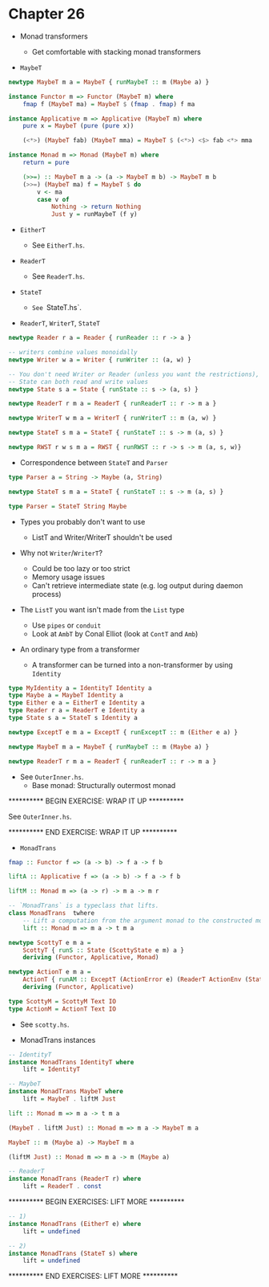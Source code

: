 # Chapter 26

- Monad transformers
    - Get comfortable with stacking monad transformers

- `MaybeT`

```haskell
newtype MaybeT m a = MaybeT { runMaybeT :: m (Maybe a) }

instance Functor m => Functor (MaybeT m) where
    fmap f (MaybeT ma) = MaybeT $ (fmap . fmap) f ma

instance Applicative m => Applicative (MaybeT m) where
    pure x = MaybeT (pure (pure x))

    (<*>) (MaybeT fab) (MaybeT mma) = MaybeT $ (<*>) <$> fab <*> mma

instance Monad m => Monad (MaybeT m) where
    return = pure

    (>>=) :: MaybeT m a -> (a -> MaybeT m b) -> MaybeT m b
    (>>=) (MaybeT ma) f = MaybeT $ do
        v <- ma
        case v of
            Nothing -> return Nothing
            Just y = runMaybeT (f y)
```

- `EitherT`
    - See `EitherT.hs`.

- `ReaderT`
    - See `ReaderT.hs`.

- `StateT`
    - `See `StateT.hs`.

- `ReaderT`, `WriterT`, `StateT`

```haskell
newtype Reader r a = Reader { runReader :: r -> a }

-- writers combine values monoidally
newtype Writer w a = Writer { runWriter :: (a, w) }

-- You don't need Writer or Reader (unless you want the restrictions), since
-- State can both read and write values
newtype State s a = State { runState :: s -> (a, s) }

newtype ReaderT r m a = ReaderT { runReaderT :: r -> m a }

newtype WriterT w m a = WriterT { runWriterT :: m (a, w) }

newtype StateT s m a = StateT { runStateT :: s -> m (a, s) }
```

```haskell
newtype RWST r w s m a = RWST { runRWST :: r -> s -> m (a, s, w)}
```

- Correspondence between `StateT` and `Parser`

```haskell
type Parser a = String -> Maybe (a, String)

newtype StateT s m a = StateT { runStateT :: s -> m (a, s) }

type Parser = StateT String Maybe
```

- Types you probably don't want to use
    - ListT and Writer/WriterT shouldn't be used

- Why not `Writer`/`WriterT`?
    - Could be too lazy or too strict
    - Memory usage issues
    - Can't retrieve intermediate state (e.g. log output during daemon process)

- The `ListT` you want isn't made from the `List` type
    - Use `pipes` or `conduit`
    - Look at `AmbT` by Conal Elliot (look at `ContT` and `Amb`)

- An ordinary type from a transformer
    - A transformer can be turned into a non-transformer by using `Identity`

```haskell
type MyIdentity a = IdentityT Identity a
type Maybe a = MaybeT Identity a
type Either e a = EitherT e Identity a
type Reader r a = ReaderT e Identity a
type State s a = StateT s Identity a
```

```haskell
newtype ExceptT e m a = ExceptT { runExceptT :: m (Either e a) }

newtype MaybeT m a = MaybeT { runMaybeT :: m (Maybe a) }

newtype ReaderT r m a = ReaderT { runReaderT :: r -> m a }
```

- See `OuterInner.hs`.
    - Base monad: Structurally outermost monad

********** BEGIN EXERCISE: WRAP IT UP **********

See `OuterInner.hs`.

********** END EXERCISE: WRAP IT UP **********

- `MonadTrans`

```haskell
fmap :: Functor f => (a -> b) -> f a -> f b

liftA :: Applicative f => (a -> b) -> f a -> f b

liftM :: Monad m => (a -> r) -> m a -> m r

-- `MonadTrans` is a typeclass that lifts.
class MonadTrans  twhere
    -- Lift a computation from the argument monad to the constructed monad
    lift :: Monad m => m a -> t m a
```

```haskell
newtype ScottyT e m a =
    ScottyT { runS :: State (ScottyState e m) a }
    deriving (Functor, Applicative, Monad)

newtype ActionT e m a =
    ActionT { runAM :: ExceptT (ActionError e) (ReaderT ActionEnv (StateT ScottyResponse m )) a }
    deriving (Functor, Applicative)

type ScottyM = ScottyM Text IO
type ActionM = ActionT Text IO
```

- See `scotty.hs`.

- MonadTrans instances

```haskell
-- IdentityT
instance MonadTrans IdentityT where
    lift = IdentityT

-- MaybeT
instance MonadTrans MaybeT where
    lift = MaybeT . liftM Just

lift :: Monad m => m a -> t m a

(MaybeT . liftM Just) :: Monad m => m a -> MaybeT m a

MaybeT :: m (Maybe a) -> MaybeT m a

(liftM Just) :: Monad m => m a -> m (Maybe a)

-- ReaderT
instance MonadTrans (ReaderT r) where
    lift = ReaderT . const
```

********** BEGIN EXERCISES: LIFT MORE **********

```haskell
-- 1)
instance MonadTrans (EitherT e) where
    lift = undefined

-- 2)
instance MonadTrans (StateT s) where
    lift = undefined
```

********** END EXERCISES: LIFT MORE **********
